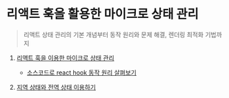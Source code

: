 # 리액트 훅을 활용한 마이크로 상태 관리

> 리액트 상태 관리의 기본 개념부터 동작 원리와 문제 해결, 렌더링 최적화 기법까지

1.  [리액트 훅을 이용한 마이크로 상태 관리](https://github.com/eunjin11/book-study/blob/main/%EB%A6%AC%EC%95%A1%ED%8A%B8%20%ED%9B%85%EC%9D%84%20%EC%9D%B4%EC%9A%A9%ED%95%9C%20%EB%A7%88%EC%9D%B4%ED%81%AC%EB%A1%9C%20%EC%83%81%ED%83%9C%EA%B4%80%EB%A6%AC/01%20%EB%A6%AC%EC%95%A1%ED%8A%B8%20%ED%9B%85%EC%9D%84%20%EC%9D%B4%EC%9A%A9%ED%95%9C%20%EB%A7%88%EC%9D%B4%ED%81%AC%EB%A1%9C%20%EC%83%81%ED%83%9C%20%EA%B4%80%EB%A6%AC.md)

    + [소스코드로 react hook 동작 원리 살펴보기](https://github.com/eunjin11/book-study/blob/main/%EB%A6%AC%EC%95%A1%ED%8A%B8%20%ED%9B%85%EC%9D%84%20%EC%9D%B4%EC%9A%A9%ED%95%9C%20%EB%A7%88%EC%9D%B4%ED%81%AC%EB%A1%9C%20%EC%83%81%ED%83%9C%EA%B4%80%EB%A6%AC/%EC%86%8C%EC%8A%A4%EC%BD%94%EB%93%9C%EB%A1%9C%20react%20hook%20%EB%8F%99%EC%9E%91%20%EC%9B%90%EB%A6%AC%20%EC%82%B4%ED%8E%B4%EB%B3%B4%EA%B8%B0.md)

2.  [지역 상태와 전역 상태 이용하기](https://github.com/eunjin11/book-study/blob/main/%EB%A6%AC%EC%95%A1%ED%8A%B8%20%ED%9B%85%EC%9D%84%20%EC%9D%B4%EC%9A%A9%ED%95%9C%20%EB%A7%88%EC%9D%B4%ED%81%AC%EB%A1%9C%20%EC%83%81%ED%83%9C%EA%B4%80%EB%A6%AC/02%20%EC%A7%80%EC%97%AD%20%EC%83%81%ED%83%9C%EC%99%80%20%EC%A0%84%EC%97%AD%20%EC%83%81%ED%83%9C%20%EC%82%AC%EC%9A%A9%ED%95%98%EA%B8%B0.md)